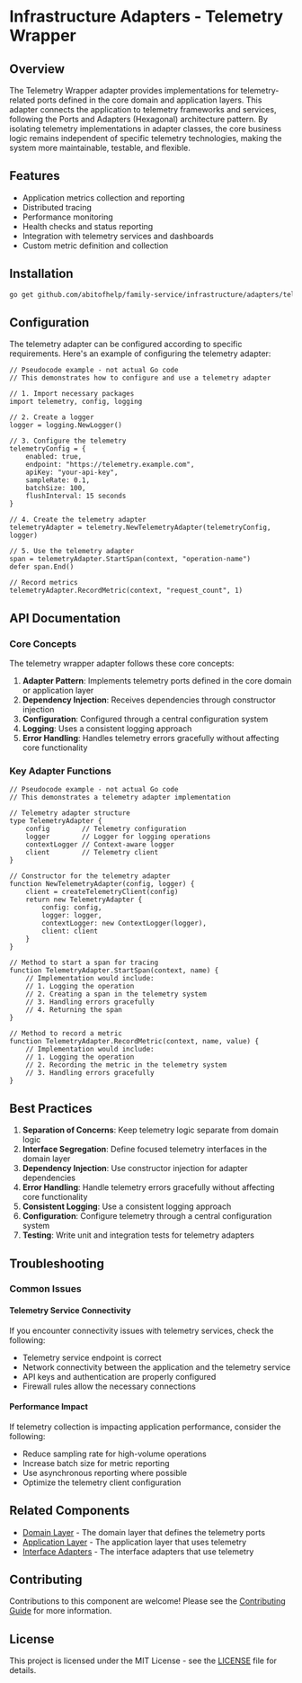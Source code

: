 # Infrastructure Adapters - Telemetry Wrapper

## Overview

The Telemetry Wrapper adapter provides implementations for telemetry-related ports defined in the core domain and application layers. This adapter connects the application to telemetry frameworks and services, following the Ports and Adapters (Hexagonal) architecture pattern. By isolating telemetry implementations in adapter classes, the core business logic remains independent of specific telemetry technologies, making the system more maintainable, testable, and flexible.

## Features

- Application metrics collection and reporting
- Distributed tracing
- Performance monitoring
- Health checks and status reporting
- Integration with telemetry services and dashboards
- Custom metric definition and collection

## Installation

```bash
go get github.com/abitofhelp/family-service/infrastructure/adapters/telemetrywrapper
```

## Configuration

The telemetry adapter can be configured according to specific requirements. Here's an example of configuring the telemetry adapter:

```
// Pseudocode example - not actual Go code
// This demonstrates how to configure and use a telemetry adapter

// 1. Import necessary packages
import telemetry, config, logging

// 2. Create a logger
logger = logging.NewLogger()

// 3. Configure the telemetry
telemetryConfig = {
    enabled: true,
    endpoint: "https://telemetry.example.com",
    apiKey: "your-api-key",
    sampleRate: 0.1,
    batchSize: 100,
    flushInterval: 15 seconds
}

// 4. Create the telemetry adapter
telemetryAdapter = telemetry.NewTelemetryAdapter(telemetryConfig, logger)

// 5. Use the telemetry adapter
span = telemetryAdapter.StartSpan(context, "operation-name")
defer span.End()

// Record metrics
telemetryAdapter.RecordMetric(context, "request_count", 1)
```

## API Documentation

### Core Concepts

The telemetry wrapper adapter follows these core concepts:

1. **Adapter Pattern**: Implements telemetry ports defined in the core domain or application layer
2. **Dependency Injection**: Receives dependencies through constructor injection
3. **Configuration**: Configured through a central configuration system
4. **Logging**: Uses a consistent logging approach
5. **Error Handling**: Handles telemetry errors gracefully without affecting core functionality

### Key Adapter Functions

```
// Pseudocode example - not actual Go code
// This demonstrates a telemetry adapter implementation

// Telemetry adapter structure
type TelemetryAdapter {
    config        // Telemetry configuration
    logger        // Logger for logging operations
    contextLogger // Context-aware logger
    client        // Telemetry client
}

// Constructor for the telemetry adapter
function NewTelemetryAdapter(config, logger) {
    client = createTelemetryClient(config)
    return new TelemetryAdapter {
        config: config,
        logger: logger,
        contextLogger: new ContextLogger(logger),
        client: client
    }
}

// Method to start a span for tracing
function TelemetryAdapter.StartSpan(context, name) {
    // Implementation would include:
    // 1. Logging the operation
    // 2. Creating a span in the telemetry system
    // 3. Handling errors gracefully
    // 4. Returning the span
}

// Method to record a metric
function TelemetryAdapter.RecordMetric(context, name, value) {
    // Implementation would include:
    // 1. Logging the operation
    // 2. Recording the metric in the telemetry system
    // 3. Handling errors gracefully
}
```

## Best Practices

1. **Separation of Concerns**: Keep telemetry logic separate from domain logic
2. **Interface Segregation**: Define focused telemetry interfaces in the domain layer
3. **Dependency Injection**: Use constructor injection for adapter dependencies
4. **Error Handling**: Handle telemetry errors gracefully without affecting core functionality
5. **Consistent Logging**: Use a consistent logging approach
6. **Configuration**: Configure telemetry through a central configuration system
7. **Testing**: Write unit and integration tests for telemetry adapters

## Troubleshooting

### Common Issues

#### Telemetry Service Connectivity

If you encounter connectivity issues with telemetry services, check the following:
- Telemetry service endpoint is correct
- Network connectivity between the application and the telemetry service
- API keys and authentication are properly configured
- Firewall rules allow the necessary connections

#### Performance Impact

If telemetry collection is impacting application performance, consider the following:
- Reduce sampling rate for high-volume operations
- Increase batch size for metric reporting
- Use asynchronous reporting where possible
- Optimize the telemetry client configuration

## Related Components

- [Domain Layer](../../core/domain/README.md) - The domain layer that defines the telemetry ports
- [Application Layer](../../core/application/README.md) - The application layer that uses telemetry
- [Interface Adapters](../../interface/adapters/README.md) - The interface adapters that use telemetry

## Contributing

Contributions to this component are welcome! Please see the [Contributing Guide](../../CONTRIBUTING.md) for more information.

## License

This project is licensed under the MIT License - see the [LICENSE](../../LICENSE) file for details.